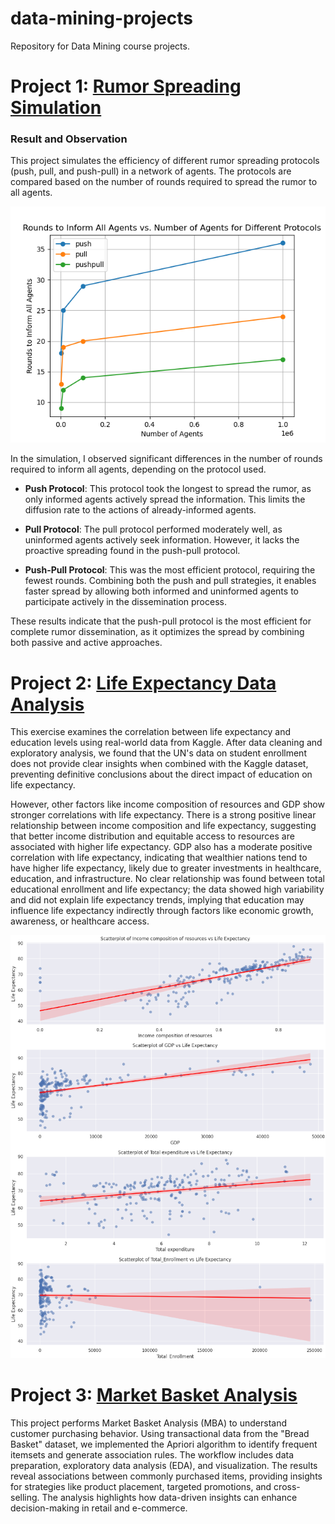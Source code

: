 # data-mining-projects
Repository for Data Mining course projects.

# Project 1: [Rumor Spreading Simulation](rumo-simulation/)
### Result and Observation

This project simulates the efficiency of different rumor spreading protocols (push, pull, and push-pull) in a network of agents. The protocols are compared based on the number of rounds required to spread the rumor to all agents.

![Rumor Spreading Simulation Results](rumo-simulation/plots/simulation_plot.png)

In the simulation, I observed significant differences in the number of rounds required to inform all agents, depending on the protocol used.

- **Push Protocol**: This protocol took the longest to spread the rumor, as only informed agents actively spread the information. This limits the diffusion rate to the actions of already-informed agents.

- **Pull Protocol**: The pull protocol performed moderately well, as uninformed agents actively seek information. However, it lacks the proactive spreading found in the push-pull protocol.

- **Push-Pull Protocol**: This was the most efficient protocol, requiring the fewest rounds. Combining both the push and pull strategies, it enables faster spread by allowing both informed and uninformed agents to participate actively in the dissemination process.

These results indicate that the push-pull protocol is the most efficient for complete rumor dissemination, as it optimizes the spread by combining both passive and active approaches.

# Project 2: [Life Expectancy Data Analysis](life-expectancy-data-analysis/)
This exercise examines the correlation between life expectancy and education levels using real-world data from Kaggle. After data cleaning and exploratory analysis, we found that the UN's data on student enrollment does not provide clear insights when combined with the Kaggle dataset, preventing definitive conclusions about the direct impact of education on life expectancy. 

However, other factors like income composition of resources and GDP show stronger correlations with life expectancy. There is a strong positive linear relationship between income composition and life expectancy, suggesting that better income distribution and equitable access to resources are associated with higher life expectancy. 
GDP also has a moderate positive correlation with life expectancy, indicating that wealthier nations tend to have higher life expectancy, likely due to greater investments in healthcare, education, and infrastructure. No clear relationship was found between total educational enrollment and life expectancy; the data showed high variability and did not explain life expectancy trends, implying that education may influence life expectancy indirectly through factors like economic growth, awareness, or healthcare access.

![Life Expectancy Data Analysis](life-expectancy-data-analysis/EDA_plots/output1.png)

# Project 3: [Market Basket Analysis](market-basket-analysis/)

This project performs Market Basket Analysis (MBA) to understand customer purchasing behavior. Using transactional data from the "Bread Basket" dataset, we implemented the Apriori algorithm to identify frequent itemsets and generate association rules. The workflow includes data preparation, exploratory data analysis (EDA), and visualization. The results reveal associations between commonly purchased items, providing insights for strategies like product placement, targeted promotions, and cross-selling. The analysis highlights how data-driven insights can enhance decision-making in retail and e-commerce.

